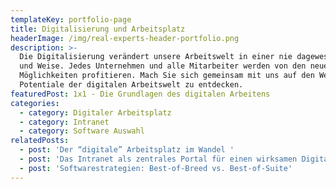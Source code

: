 ```yaml
---
templateKey: portfolio-page
title: Digitalisierung und Arbeitsplatz
headerImage: /img/real-experts-header-portfolio.png
description: >-
  Die Digitalisierung verändert unsere Arbeitswelt in einer nie dagewesenen Art
  und Weise. Jedes Unternehmen und alle Mitarbeiter werden von den neuen
  Möglichkeiten profitieren. Mach Sie sich gemeinsam mit uns auf den Weg die
  Potentiale der digitalen Arbeitswelt zu entdecken. 
featuredPost: 1x1 - Die Grundlagen des digitalen Arbeitens
categories:
  - category: Digitaler Arbeitsplatz
  - category: Intranet
  - category: Software Auswahl
relatedPosts:
  - post: 'Der “digitale” Arbeitsplatz im Wandel '
  - post: 'Das Intranet als zentrales Portal für einen wirksamen Digital Workplace '
  - post: 'Softwarestrategien: Best-of-Breed vs. Best-of-Suite'
---
```


